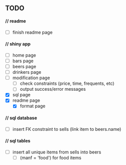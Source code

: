 ## TODO

#### // readme

- [ ] finish readme page

#### // shiny app

- [ ] home page
- [ ] bars page
- [ ] beers page
- [ ] drinkers page
- [ ] modification page
  - [ ] check constraints (price, time, frequents, etc)
  - [ ] output success/error messages
- [x] sql page
- [x] readme page
  - [x] format page

#### // sql database

- [ ] insert FK constraint to sells (link item to beers.name)

#### // sql tables

- [ ] insert all unique items from sells into beers
    - [ ] (manf = 'food') for food items
